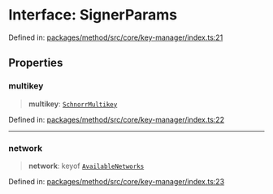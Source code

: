# Interface: SignerParams

Defined in: [packages/method/src/core/key-manager/index.ts:21](https://github.com/dcdpr/did-btcr2-js/blob/c82bc5c69016e1146a0c52c6e6b21621f5abd6d4/packages/method/src/core/key-manager/index.ts#L21)

## Properties

### multikey

> **multikey**: [`SchnorrMultikey`](../../cryptosuite/classes/SchnorrMultikey.md)

Defined in: [packages/method/src/core/key-manager/index.ts:22](https://github.com/dcdpr/did-btcr2-js/blob/c82bc5c69016e1146a0c52c6e6b21621f5abd6d4/packages/method/src/core/key-manager/index.ts#L22)

***

### network

> **network**: keyof [`AvailableNetworks`](../../bitcoin/index.browser/type-aliases/AvailableNetworks.md)

Defined in: [packages/method/src/core/key-manager/index.ts:23](https://github.com/dcdpr/did-btcr2-js/blob/c82bc5c69016e1146a0c52c6e6b21621f5abd6d4/packages/method/src/core/key-manager/index.ts#L23)
